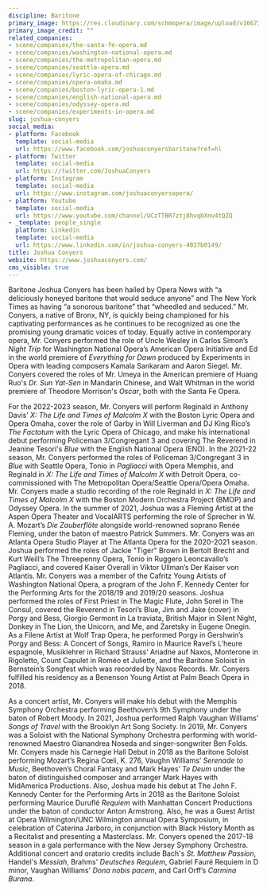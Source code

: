 ```yaml
---
discipline: Baritone
primary_image: https://res.cloudinary.com/schmopera/image/upload/v1667353689/media/2022/11/JoshuaConyers_ihn66j.jpg
primary_image_credit: ""
related_companies:
- scene/companies/the-santa-fe-opera.md
- scene/companies/washington-national-opera.md
- scene/companies/the-metropolitan-opera.md
- scene/companies/seattle-opera.md
- scene/companies/lyric-opera-of-chicago.md
- scene/companies/opera-omaha.md
- scene/companies/boston-lyric-opera-1.md
- scene/companies/english-national-opera.md
- scene/companies/odyssey-opera.md
- scene/companies/experiments-in-opera.md
slug: joshua-conyers
social_media:
- platform: Facebook
  template: social-media
  url: https://www.facebook.com/joshuaconyersbaritone?ref=hl
- platform: Twitter
  template: social-media
  url: https://twitter.com/JoshuaConyers
- platform: Instagram
  template: social-media
  url: https://www.instagram.com/joshuaconyersopera/
- platform: Youtube
  template: social-media
  url: https://www.youtube.com/channel/UCzTTBR7ztj8hvqbXnu4tQZQ
- _template: people_single
  platform: Linkedin
  template: social-media
  url: https://www.linkedin.com/in/joshua-conyers-4037b0149/
title: Joshua Conyers
website: https://www.joshuaconyers.com/
cms_visible: true
---
```

Baritone Joshua Conyers has been hailed by Opera News with “a deliciously honeyed baritone that would seduce anyone” and The New York Times as having “a sonorous baritone” that “wheedled and seduced.”  Mr. Conyers, a native of Bronx, NY, is quickly being championed for his captivating performances as he continues to be recognized as one the promising young dramatic voices of today. Equally active in contemporary opera, Mr. Conyers performed the role of Uncle Wesley in Carlos Simon’s _Night Trip_ for Washington National Opera’s American Opera Initiative and Ed in the world premiere of _Everything for Dawn_ produced by Experiments in Opera with leading composers Kamala Sankaram and Aaron Siegel. Mr. Conyers covered the roles of Mr. Umeya in the American premiere of Huang Ruo's _Dr. Sun Yat-Sen_ in Mandarin Chinese, and Walt Whitman in the world premiere of Theodore Morrison's _Oscar_, both with the Santa Fe Opera.

For the 2022-2023 season, Mr. Conyers will perform Reginald in Anthony Davis’ _X: The Life and Times of Malcolm X_ with the Boston Lyric Opera and Opera Omaha, cover the role of Garby in Will Liverman and DJ King Rico’s _The Factotum_ with the Lyric Opera of Chicago, and make his international debut performing Policeman 3/Congregant 3 and covering The Reverend in Jeanine Tesori's _Blue_ with the English National Opera (ENO). In the 2021-22 season, Mr. Conyers performed the roles of Policeman 3/Congregant 3 in _Blue_ with Seattle Opera, Tonio in _Pagliacci_ with Opera Memphis, and Reginald in _X: The Life and Times of Malcolm X_ with Detroit Opera, co-commissioned with The Metropolitan Opera/Seattle Opera/Opera Omaha. Mr. Conyers made a studio recording of the role Reginald in _X: The Life and Times of Malcolm X_ with the Boston Modern Orchestra Project (BMOP) and Odyssey Opera. In the summer of 2021, Joshua was a Fleming Artist at the Aspen Opera Theater and VocalARTS performing the role of Sprecher in W. A. Mozart’s _Die Zauberflöte_ alongside world-renowned soprano Renée Fleming, under the baton of maestro Patrick Summers. Mr. Conyers was an Atlanta Opera Studio Player at The Atlanta Opera for the 2020-2021 season. Joshua performed the roles of Jackie "Tiger" Brown in Bertolt Brecht and Kurt Weill’s The Threepenny Opera, Tonio in Ruggero Leoncavallo’s Pagliacci, and covered Kaiser Overall in Viktor Ullman’s Der Kaiser von Atlantis. Mr. Conyers was a member of the Cafritz Young Artists of Washington National Opera, a program of the John F. Kennedy Center for the Performing Arts for the 2018/19 and 2019/20 seasons. Joshua performed the roles of First Priest in The Magic Flute, John Sorel in The Consul, covered the Reverend in Tesori’s Blue, Jim and Jake (cover) in Porgy and Bess, Giorgio Germont in La traviata, British Major in Silent Night, Donkey in The Lion, the Unicorn, and Me, and Zaretsky in Eugene Onegin. As a Filene Artist at Wolf Trap Opera, he performed Porgy in Gershwin’s Porgy and Bess: A Concert of Songs, Ramiro in Maurice Ravel’s L’heure espagnole, Musiklehrer in Richard Strauss’ Ariadne auf Naxos, Monterone in Rigoletto, Count Capulet in Roméo et Juliette, and the Baritone Soloist in Bernstein’s Songfest which was recorded by Naxos Records. Mr. Conyers fulfilled his residency as a Benenson Young Artist at Palm Beach Opera in 2018. 

​As a concert artist, Mr. Conyers will make his debut with the Memphis Symphony Orchestra performing Beethoven’s 9th Symphony under the baton of Robert Moody. In 2021, Joshua performed Ralph Vaughan Williams’ _Songs of Travel_ with the Brooklyn Art Song Society. In 2019, Mr. Conyers was a Soloist with the National Symphony Orchestra performing with world-renowned Maestro Gianandrea Noseda and singer-songwriter Ben Folds. Mr. Conyers made his Carnegie Hall Debut in 2018 as the Baritone Soloist performing Mozart’s Regina Cœli, K. 276, Vaughn Williams’ _Serenade to Music_, Beethoven’s Choral Fantasy and Mark Hayes’ _Te Deum_ under the baton of distinguished composer and arranger Mark Hayes with MidAmerica Productions. Also, Joshua made his debut at The John F. Kennedy Center for the Performing Arts in 2018 as the Baritone Soloist performing Maurice Duruflé _Requiem_ with Manhattan Concert Productions under the baton of conductor Anton Armstrong. Also, he was a Guest Artist at Opera Wilmington/UNC Wilmington annual Opera Symposium, in celebration of Caterina Jarboro, in conjunction with Black History Month as a Recitalist and presenting a Masterclass. Mr. Conyers opened the 2017-18 season in a gala performance with the New Jersey Symphony Orchestra. Additional concert and oratorio credits include Bach's _St. Matthew Passion_, Handel's _Messiah_, Brahms' _Deutsches Requiem_, Gabriel Fauré Requiem in D minor, Vaughan Williams' _Dona nobis pacem_, and Carl Orff’s _Carmina Burana_.